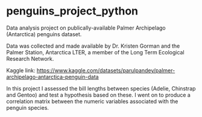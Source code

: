 # penguins_project_python
Data analysis project on publically-available Palmer Archipelago (Antarctica) penguins dataset.

Data was collected and made available by Dr. Kristen Gorman and the Palmer Station, Antarctica LTER, a member of the Long Term Ecological Research Network.

Kaggle link: https://www.kaggle.com/datasets/parulpandey/palmer-archipelago-antarctica-penguin-data


In this project I assessed the bill lengths between species (Adelie, Chinstrap and Gentoo) and test a hypothesis based on these. I went on to produce a correlation matrix between the numeric variables associated with the penguin species.
